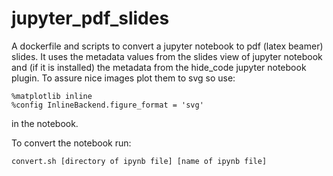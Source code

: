 # jupyter_pdf_slides

A dockerfile and scripts to convert a jupyter notebook to pdf (latex beamer) slides.
It uses the metadata values from the slides view of jupyter notebook and (if it is installed)
the metadata from the hide_code jupyter notebook plugin.
To assure nice images plot them to svg so use:

    %matplotlib inline
    %config InlineBackend.figure_format = 'svg'

in the notebook.

To convert the notebook run:

    convert.sh [directory of ipynb file] [name of ipynb file]
